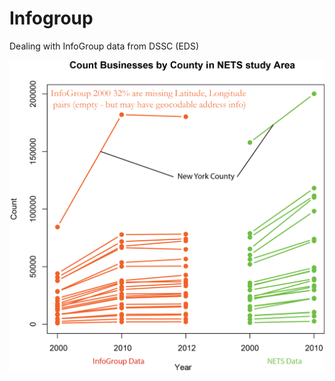 Infogroup
=========

Dealing with InfoGroup data from DSSC (EDS)

![alt text](images/Rplot.png "Title")
